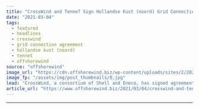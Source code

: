 ```yaml
---
title: "CrossWind and TenneT Sign Hollandse Kust (noord) Grid Connection Agreements"
date: "2021-03-04"
tags: 
  - featured
  - headlines
  - crosswind
  - grid connection agreement
  - hollandse kust (noord)
  - tennet
  - offshorewind
source: "offshorewind"
image_url: "https://cdn.offshorewind.biz/wp-content/uploads/sites/2/2021/03/04094005/CrossWind-and-TenneT-Sign-Hollandse-Kust-noord-Grid-Connection-Agreements.jpg"
image_fp: "/assets/img/post_thumbnails/8.jpg"
lead: "CrossWind, a consortium of Shell and Eneco, has signed agreements with TenneT for the"
article_url: "https://www.offshorewind.biz/2021/03/04/crosswind-and-tennet-sign-hollandse-kust-noord-grid-connection-agreements/"
---
```


---
